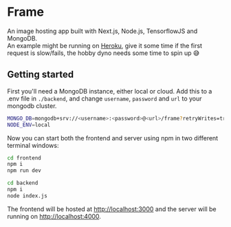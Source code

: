 # Frame

An image hosting app built with Next.js, Node.js, TensorflowJS and MongoDB.  
An example might be running on [Heroku](https://frame-frontend.herokuapp.com/), give it some time if the first request is slow/fails, the hobby dyno needs some time to spin up 😅

## Getting started

First you'll need a MongoDB instance, either local or cloud. Add this to a .env file in `./backend`, and change `username`, `password` and `url` to your mongodb cluster.
```bash
MONGO_DB=mongodb+srv://<username>:<password>@<url>/frame?retryWrites=true&w=majority
NODE_ENV=local
```

Now you can start both the frontend and server using npm in two different terminal windows: 

```bash
cd frontend
npm i 
npm run dev
```

```bash
cd backend
npm i 
node index.js
```

The frontend will be hosted at [http://localhost:3000](http://localhost:3000) and the server will be running on [http://localhost:4000](http://localhost:4000).
